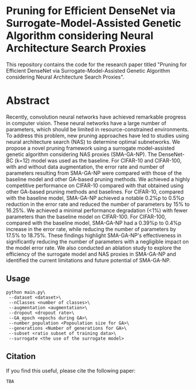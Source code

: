 # Pruning for Efficient DenseNet via Surrogate-Model-Assisted Genetic Algorithm considering Neural Architecture Search Proxies

This repository contains the code for the research paper titled "Pruning for Efficient DenseNet via Surrogate-Model-Assisted Genetic Algorithm considering Neural Architecture Search Proxies".

# Abstract
Recently, convolution neural networks have achieved remarkable progress in computer vision. These neural networks have a large number of parameters, which should be limited in resource-constrained environments. To address this problem, new pruning approaches have led to studies using neural architecture search (NAS) to determine optimal subnetworks. We propose a novel pruning framework using a surrogate model-assisted genetic algorithm considering NAS proxies (SMA-GA-NP). The DenseNet-BC (k=12) model was used as the baseline. For CIFAR-10 and CIFAR-100, with and without data augmentation, the error rate and number of parameters resulting from SMA-GA-NP were compared with those of the baseline model and other GA-based pruning methods. We achieved a highly competitive performance on CIFAR-10 compared with that obtained using other GA-based pruning methods and baselines. For CIFAR-10, compared with the baseline model, SMA-GA-NP achieved a notable 0.2%p to 0.5%p reduction in the error rate and reduced the number of parameters by 15\% to 16.25\%. We achieved a minimal performance degradation (<1%) with fewer parameters than the baseline model on CIFAR-100. For CIFAR-100, compared with the baseline model, SMA-GA-NP had a 0.39%p to 0.4%p increase in the error rate, while reducing the number of parameters by 17.5% to 18.75%. These findings highlight SMA-GA-NP's effectiveness in significantly reducing the number of parameters with a negligible impact on the model error rate. We also conducted an ablation study to explore the efficiency of the surrogate model and NAS proxies in SMA-GA-NP and identified the current limitations and future potential of SMA-GA-NP.


## Usage 
```
python main.py\
 --dataset <dataset>\
 --nClasses <number of classes>\
 --augmentation <augmentation>\
 --dropout <dropout rate>\
 --GA_epoch <epochs during GA>\
 --number_population <Popoulation size for GA>\
 --generations <Number of generations for GA>\
 --subset <ratio subset of training data>\
 --surrogate <the use of the surrogate model>
```



## Citation
If you find this useful, please cite the following paper:
```
TBA
```
